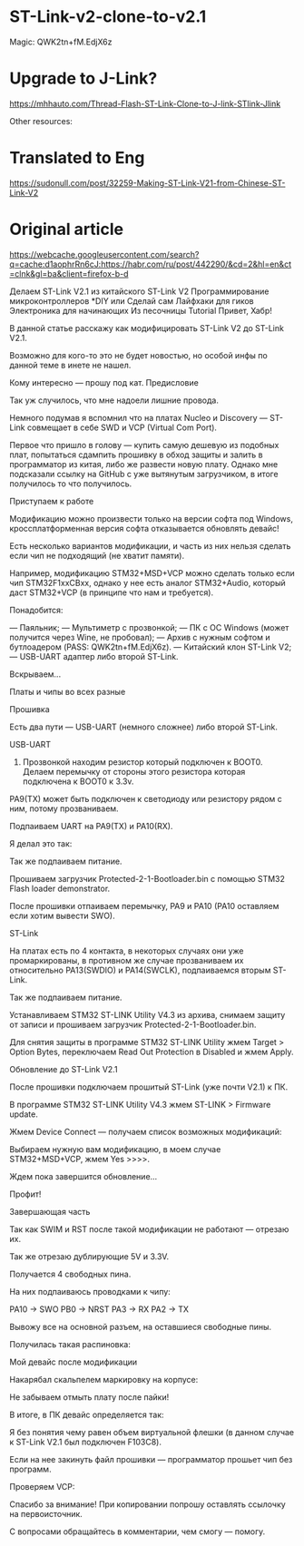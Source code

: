 # ST-Link-v2-clone-to-v2.1

Magic: QWK2tn+fM.EdjX6z

# Upgrade to J-Link?
https://mhhauto.com/Thread-Flash-ST-Link-Clone-to-J-link-STlink-Jlink

Other resources:

# Translated to Eng

https://sudonull.com/post/32259-Making-ST-Link-V21-from-Chinese-ST-Link-V2

# Original article

https://webcache.googleusercontent.com/search?q=cache:d1aophrRn6cJ:https://habr.com/ru/post/442290/&cd=2&hl=en&ct=clnk&gl=ba&client=firefox-b-d

Делаем ST-Link V2.1 из китайского ST-Link V2
Программирование микроконтроллеров *DIY или Сделай сам Лайфхаки для гиков Электроника для начинающих
Из песочницы
Tutorial
Привет, Хабр!

В данной статье расскажу как модифицировать ST-Link V2 до ST-Link V2.1.

Возможно для кого-то это не будет новостью, но особой инфы по данной теме в инете не нашел.

Кому интересно — прошу под кат.
Предисловие

Так уж случилось, что мне надоели лишние провода.

Немного подумав я вспомнил что на платах Nucleo и Discovery — ST-Link совмещает в себе SWD и VCP (Virtual Com Port).

Первое что пришло в голову — купить самую дешевую из подобных плат, попытаться сдампить прошивку в обход защиты и залить в программатор из китая, либо же развести новую плату.
Однако мне подсказали ссылку на GitHub с уже вытянутым загрузчиком, в итоге получилось то что получилось.

Приступаем к работе

Модификацию можно произвести только на версии софта под Windows, кроссплатформенная версия софта отказывается обновлять девайс!

Есть несколько вариантов модификации, и часть из них нельзя сделать если чип не подходящий (не хватит памяти).

Например, модификацию STM32+MSD+VCP можно сделать только если чип STM32F1xxCBxx, однако у нее есть аналог STM32+Audio, который даст STM32+VCP (в принципе что нам и требуется).

Понадобится:

— Паяльник;
— Мультиметр с прозвонкой;
— ПК с ОС Windows (может получится через Wine, не пробовал);
— Архив с нужным софтом и бутлоадером (PASS: QWK2tn+fM.EdjX6z).
— Китайский клон ST-Link V2;
— USB-UART адаптер либо второй ST-Link.

Вскрываем...

Платы и чипы во всех разные




Прошивка

Есть два пути — USB-UART (немного сложнее) либо второй ST-Link.

USB-UART


1) Прозвонкой находим резистор который подключен к BOOT0.
Делаем перемычку от стороны этого резистора которая подключена к BOOT0 к 3.3v.

PA9(TX) может быть подключен к светодиоду или резистору рядом с ним, потому прозваниваем.

Подпаиваем UART на PA9(TX) и PA10(RX).

Я делал это так:



Так же подпаиваем питание.

Прошиваем загрузчик Protected-2-1-Bootloader.bin с помощью STM32 Flash loader demonstrator.

После прошивки отпаиваем перемычку, PA9 и PA10 (PA10 оставляем если хотим вывести SWO).

ST-Link

На платах есть по 4 контакта, в некоторых случаях они уже промаркированы, в противном же случае прозваниваем их относительно PA13(SWDIO) и PA14(SWCLK), подпаиваемся вторым ST-Link.



Так же подпаиваем питание.

Устанавливаем STM32 ST-LINK Utility V4.3 из архива, снимаем защиту от записи и прошиваем загрузчик Protected-2-1-Bootloader.bin.

Для снятия защиты в программе STM32 ST-LINK Utility жмем Target > Option Bytes, переключаем Read Out Protection в Disabled и жмем Apply.

Обновление до ST-Link V2.1

После прошивки подключаем прошитый ST-Link (уже почти V2.1) к ПК.

В программе STM32 ST-LINK Utility V4.3 жмем ST-LINK > Firmware update.

Жмем Device Connect — получаем список возможных модификаций:

Выбираем нужную вам модификацию, в моем случае STM32+MSD+VCP, жмем Yes >>>>.

Ждем пока завершится обновление…



Профит!

Завершающая часть

Так как SWIM и RST после такой модификации не работают — отрезаю их.

Так же отрезаю дублирующие 5V и 3.3V.

Получается 4 свободных пина.

На них подпаиваюсь проводками к чипу:

PA10 -> SWO
PB0 -> NRST
PA3 -> RX
PA2 -> TX

Вывожу все на основной разъем, на оставшиеся свободные пины.

Получилась такая распиновка:



Мой девайс после модификации




Накарябал скальпелем маркировку на корпусе:



Не забываем отмыть плату после пайки!

В итоге, в ПК девайс определяется так:





Я без понятия чему равен объем виртуальной флешки (в данном случае к ST-Link V2.1 был подключен F103C8).

Если на нее закинуть файл прошивки — программатор прошьет чип без программ.

Проверяем VCP:



Спасибо за внимание!
При копировании попрошу оставлять ссылочку на первоисточник.

С вопросами обращайтесь в комментарии, чем смогу — помогу.
